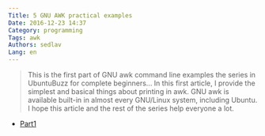 ```yaml
---
Title: 5 GNU AWK practical examples
Date: 2016-12-23 14:37
Category: programming
Tags: awk
Authors: sedlav
Lang: en
---
```


> This is the first part of GNU awk command line examples the series in UbuntuBuzz for complete beginners... In this first article, I provide the simplest and basical things about printing in awk. GNU awk is available built-in in almost every GNU/Linux system, including Ubuntu. I hope this article and the rest of the series help everyone a lot.

* [Part1](http://www.ubuntubuzz.com/2016/11/5-gnu-awk-practical-examples-part-1.html)
